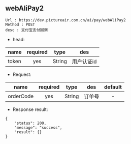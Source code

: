 

webAliPay2
---

```
Url : https://dev.pictureair.com.cn/ai/pay/webAliPay2
Method : POST 
desc : 支付宝支付回调
```

* head:

|name|required|type|des|
| ------------- |:-------------:|:-------------:|:---------------------------------------:|
| token | yes | String | 用户认证id | 

* Request:

|name|required|type|des|default|
| ------------- |:-------------:|:-------------:|:---------------------------------------:|:-------------:|
| orderCode | yes | String | 订单号 | - |

* Response result:
```
{
    "status": 200,
    "message": "success",
    "result": {}
}
```
